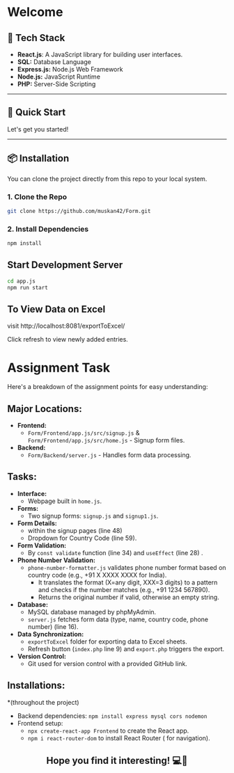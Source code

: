 # Welcome

## 🚀 Tech Stack
- **React.js**: A JavaScript library for building user interfaces.
- **SQL:** Database Language
- **Express.js:** Node.js Web Framework
- **Node.js:** JavaScript Runtime 
- **PHP:** Server-Side Scripting 

---

## 🚀 Quick Start
Let's get you started!

---

## 📦 Installation

You can clone the project directly from this repo to your local system.

### 1. Clone the Repo

```bash
git clone https://github.com/muskan42/Form.git
```

### 2. Install Dependencies

```bash
npm install
```

## Start Development Server

```bash
cd app.js
npm run start
```

## To View Data on Excel

visit http://localhost:8081/exportToExcel/

Click refresh to view newly added entries.

# Assignment Task

Here's a breakdown of the assignment points for easy understanding:

## Major Locations:

* **Frontend:**
    * `Form/Frontend/app.js/src/signup.js` & `Form/Frontend/app.js/src/home.js` - Signup form files.
* **Backend:**
    * `Form/Backend/server.js` - Handles form data processing.

## Tasks:

* **Interface:**
    * Webpage built in `home.js`.
* **Forms:**
    * Two signup forms: `signup.js` and `signup1.js`.
* **Form Details:**
    * within the signup pages (line 48)
    * Dropdown for Country Code (line 59).
* **Form Validation:**
    * By `const validate` function (line 34) and `useEffect` (line 28) .
* **Phone Number Validation:**
    * `phone-number-formatter.js` validates phone number format based on country code (e.g., +91 X XXXX XXXX for India).
        * It translates the format (X=any digit, XXX=3 digits) to a pattern and checks if the number matches (e.g., +91 1234 567890).
        * Returns the original number if valid, otherwise an empty string.
* **Database:**
    * MySQL database managed by phpMyAdmin.
    * `server.js` fetches form data (type, name, country code, phone number) (line 16).
* **Data Synchronization:**
    * `exportToExcel` folder for exporting data to Excel sheets.
    * Refresh button (`index.php` line 9) and `export.php` triggers the export.
* **Version Control:**
    * Git used for version control with a provided GitHub link.

## Installations: 
*(throughout the project)

* Backend dependencies: `npm install express mysql cors nodemon`
* Frontend setup:
    * `npx create-react-app Frontend` to create the React app.
    * `npm i react-router-dom` to install React Router ( for navigation).


<div align="center">
  <h2>Hope you find it interesting! 💻🌟</h2>
</div>
